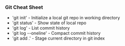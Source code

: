 ### Git Cheat Sheet

* 'git init' - Initialize a local git repo in working directory
* 'git status' - Show state of local repo
* 'git log' - List commit history
* 'git log --oneline' - Compact commit history
* 'git add .' - Stage current directory in git index

